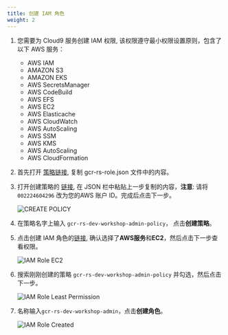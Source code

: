 ```yaml
---
title: 创建 IAM 角色
weight: 2
---
```


1. 您需要为 Cloud9 服务创建 IAM 权限, 该权限遵守最小权限设置原则，包含了以下 AWS 服务：
   - AWS IAM
   - AMAZON S3
   - AMAZON EKS
   - AWS SecretsManager
   - AWS CodeBuild
   - AWS EFS
   - AWS EC2
   - AWS Elasticache
   - AWS CloudWatch
   - AWS AutoScaling
   - AWS SSM
   - AWS KMS
   - AWS AutoScaling
   - AWS CloudFormation
   
2. 首先打开 [策略链接](https://github.com/gcr-solutions/recommender-system-dev-workshop-code/blob/main/scripts/role/gcr-rs-role.json), 复制 gcr-rs-role.json 文件中的内容。

3. 打开创建策略的 [链接](https://console.aws.amazon.com/iam/home#/policies$new?step=edit), 在 JSON 栏中粘贴上一步复制的内容，**注意**: 请将 `002224604296` 改为您的AWS 账户 ID。完成后点击下一步。

   ![CREATE POLICY](/images/create-iam-policy.png)
   
4. 在策略名字上输入 `gcr-rs-dev-workshop-admin-policy`， 点击**创建策略**。
   
5. 点击创建 IAM 角色的[链接](https://console.aws.amazon.com/iam/home#/roles$new?step=review&commonUseCase=EC2%2BEC2&selectedUseCase=EC2), 确认选择了**AWS服务**和**EC2**，然后点击下一步查看权限。

   ![IAM Role EC2](/images/iam-role-ec2.png)

6. 搜索刚刚创建的策略 `gcr-rs-dev-workshop-admin-policy` 并勾选，然后点击下一步。

   ![IAM Role Least Permission](/images/iam-role-leastPermission.png)

7. 名称输入`gcr-rs-dev-workshop-admin`，点击**创建角色**。

   ![IAM Role Created](/images/iam-role-name-create.png)


